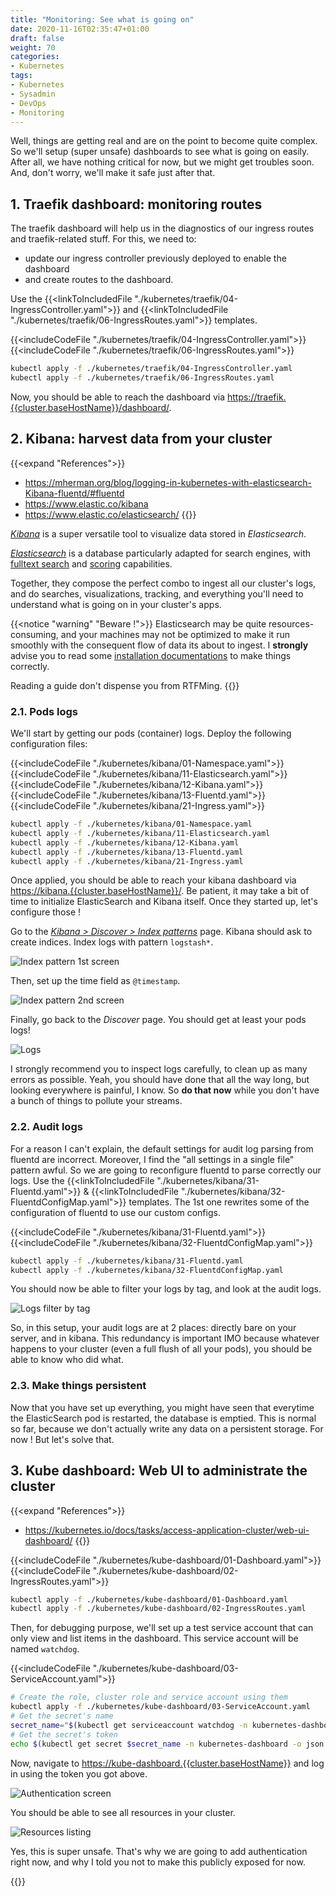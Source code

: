 ```yaml
---
title: "Monitoring: See what is going on"
date: 2020-11-16T02:35:47+01:00
draft: false
weight: 70
categories:
- Kubernetes
tags:
- Kubernetes
- Sysadmin
- DevOps
- Monitoring
---
```


Well, things are getting real and are on the point to become quite complex. So we'll setup (super unsafe) dashboards to see what is going on easily. After all, we have nothing critical for now, but we might get troubles soon. And, don't worry, we'll make it safe just after that.

## 1. Traefik dashboard: monitoring routes

The traefik dashboard will help us in the diagnostics of our ingress routes and traefik-related stuff. For this, we need to:
* update our ingress controller previously deployed to enable the dashboard
* and create routes to the dashboard.

Use the {{<linkToIncludedFile "./kubernetes/traefik/04-IngressController.yaml">}} and {{<linkToIncludedFile "./kubernetes/traefik/06-IngressRoutes.yaml">}} templates.

{{<includeCodeFile "./kubernetes/traefik/04-IngressController.yaml">}}
{{<includeCodeFile "./kubernetes/traefik/06-IngressRoutes.yaml">}}

```sh
kubectl apply -f ./kubernetes/traefik/04-IngressController.yaml
kubectl apply -f ./kubernetes/traefik/06-IngressRoutes.yaml
```

Now, you should be able to reach the dashboard via <https://traefik.{{cluster.baseHostName}}/dashboard/>.

## 2. Kibana: harvest data from your cluster

{{<expand "References">}}
* <https://mherman.org/blog/logging-in-kubernetes-with-elasticsearch-Kibana-fluentd/#fluentd>
* <https://www.elastic.co/kibana>
* <https://www.elastic.co/elasticsearch/>
{{</expand>}}

[*Kibana*](https://www.elastic.co/kibana) is a super versatile tool to visualize data stored in *Elasticsearch*.

[*Elasticsearch*](https://www.elastic.co/elasticsearch/) is a database particularly adapted for search engines, with [fulltext search](<!-- TODO -->) and [scoring](<!-- TODO -->) capabilities.

Together, they compose the perfect combo to ingest all our cluster's logs, and do searches, visualizations, tracking, and everything you'll need to understand what is going on in your cluster's apps.

{{<notice "warning" "Beware !">}}
Elasticsearch may be quite resources-consuming, and your machines may not be optimized to make it run smoothly with the consequent flow of data its about to ingest. I **strongly** advise you to read some [installation documentations](https://www.elastic.co/guide/en/elasticsearch/reference/master/docker.html#docker-prod-prerequisites) to make things correctly.

Reading a guide don't dispense you from RTFMing.
{{</notice>}}

### 2.1. Pods logs

We'll start by getting our pods (container) logs. Deploy the following configuration files:

{{<includeCodeFile "./kubernetes/kibana/01-Namespace.yaml">}}
{{<includeCodeFile "./kubernetes/kibana/11-Elasticsearch.yaml">}}
{{<includeCodeFile "./kubernetes/kibana/12-Kibana.yaml">}}
{{<includeCodeFile "./kubernetes/kibana/13-Fluentd.yaml">}}
{{<includeCodeFile "./kubernetes/kibana/21-Ingress.yaml">}}


```sh
kubectl apply -f ./kubernetes/kibana/01-Namespace.yaml
kubectl apply -f ./kubernetes/kibana/11-Elasticsearch.yaml
kubectl apply -f ./kubernetes/kibana/12-Kibana.yaml
kubectl apply -f ./kubernetes/kibana/13-Fluentd.yaml
kubectl apply -f ./kubernetes/kibana/21-Ingress.yaml
```

Once applied, you should be able to reach your kibana dashboard via <https://kibana.{{cluster.baseHostName}}/>. Be patient, it may take a bit of time to initialize ElasticSearch and Kibana itself. Once they started up, let's configure those !

Go to the [*Kibana > Discover > Index patterns*](https://kibana.{{cluster.baseHostName}}/app/management/kibana/indexPatterns/create) page. Kibana should ask to create indices. Index logs with pattern `logstash*`.

<!-- TODO: Update screenshots -->

![Index pattern 1st screen](./_assets/kibana-1.png)

Then, set up the time field as `@timestamp`.

![Index pattern 2nd screen](./_assets/kibana-2.png)

Finally, go back to the *Discover* page. You should get at least your pods logs!

![Logs](./_assets/kibana-3.png)

I strongly recommend you to inspect logs carefully, to clean up as many errors as possible. Yeah, you should have done that all the way long, but looking everywhere is painful, I know. So **do that now** while you don't have a bunch of things to pollute your streams.

### 2.2. Audit logs

For a reason I can't explain, the default settings for audit log parsing from fluentd are incorrect. Moreover, I find the "all settings in a single file" pattern awful. So we are going to reconfigure fluentd to parse correctly our logs. Use the {{<linkToIncludedFile "./kubernetes/kibana/31-Fluentd.yaml">}} & {{<linkToIncludedFile "./kubernetes/kibana/32-FluentdConfigMap.yaml">}} templates. The 1st one rewrites some of the configuration of fluentd to use our custom configs.

{{<includeCodeFile "./kubernetes/kibana/31-Fluentd.yaml">}}
{{<includeCodeFile "./kubernetes/kibana/32-FluentdConfigMap.yaml">}}

<!-- To update. See https://github.com/fluent/fluentd-kubernetes-daemonset/issues/519 . Expected log format is `legacy` -->
```sh
kubectl apply -f ./kubernetes/kibana/31-Fluentd.yaml
kubectl apply -f ./kubernetes/kibana/32-FluentdConfigMap.yaml
```

You should now be able to filter your logs by tag, and look at the audit logs.

![Logs filter by tag](./_assets/kibana-4.png)

So, in this setup, your audit logs are at 2 places: directly bare on your server, and in kibana. This redundancy is important IMO because whatever happens to your cluster (even a full flush of all your pods), you should be able to know who did what.

### 2.3. Make things persistent

<!-- TODO -->
Now that you have set up everything, you might have seen that everytime the ElasticSearch pod is restarted, the database is emptied. This is normal so far, because we don't actually write any data on a persistent storage. For now ! But let's solve that.

## 3. Kube dashboard: Web UI to administrate the cluster

{{<expand "References">}}
* <https://kubernetes.io/docs/tasks/access-application-cluster/web-ui-dashboard/>
{{</expand>}}

{{<includeCodeFile "./kubernetes/kube-dashboard/01-Dashboard.yaml">}}
{{<includeCodeFile "./kubernetes/kube-dashboard/02-IngressRoutes.yaml">}}

```sh
kubectl apply -f ./kubernetes/kube-dashboard/01-Dashboard.yaml
kubectl apply -f ./kubernetes/kube-dashboard/02-IngressRoutes.yaml
```

Then, for debugging purpose, we'll set up a test service account that can only view and list items in the dashboard. This service account will be named `watchdog`.

{{<includeCodeFile "./kubernetes/kube-dashboard/03-ServiceAccount.yaml">}}

```sh
# Create the role, cluster role and service account using them
kubectl apply -f ./kubernetes/kube-dashboard/03-ServiceAccount.yaml
# Get the secret's name
secret_name="$(kubectl get serviceaccount watchdog -n kubernetes-dashboard -o json | jq '.secrets[0].name' -r)"
# Get the secret's token
echo $(kubectl get secret $secret_name -n kubernetes-dashboard -o json | jq '.data.token' -r  | base64 --decode)
```

Now, navigate to <https://kube-dashboard.{{cluster.baseHostName}}> and log in using the token you got above.

![Authentication screen](./_assets/kube-dashboard-1.png)

You should be able to see all resources in your cluster.

![Resources listing](./_assets/kube-dashboard-2.png)

Yes, this is super unsafe. That's why we are going to add authentication right now, and why I told you not to make this publicly exposed for now.

{{<commitAdvice>}}
